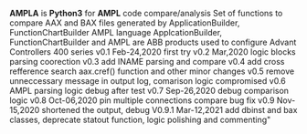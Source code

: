 **AMPLA** is **Python3** for **AMPL** code compare/analysis
Set of functions to compare AAX and BAX files 
  generated by ApplicationBuilder, FunctionChartBuilder AMPL language 
  ApplcationBuilder, FunctionChartBuilder and AMPL are ABB products
  used to configure Advant Controllers 400 series
  v0.1 Feb-24,2020 first try
  v0.2 Mar,2020 logic blocks parsing coorection
  v0.3 add INAME parsing and compare
  v0.4 add cross refference search aax.cref() function and other minor changes
  v0.5 remove unneccessary message in output log, comarison logic compromised
  v0.6 AMPL parsing logic debug after test
  v0.7 Sep-26,2020 debug comparison logic
  v0.8 Oct-06,2020 pin multiple connections compare bug fix
  v0.9 Nov-15,2020 shortened the output, debug 
  V0.9.1 Mar-12,2021 add dbinst and bax classes, deprecate statout function, logic polishing and commenting"
